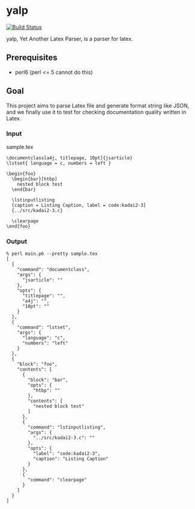 
# yalp

[![Build Status](https://travis-ci.org/tex2e/yalp.svg?branch=master)](https://travis-ci.org/tex2e/yalp)


yalp, Yet Another Latex Parser, is a parser for latex.


## Prerequisites

  - perl6 (perl <= 5 cannot do this)


## Goal

This project aims to parse Latex file and generate format string like JSON,
and we finally use it to test for checking documentation quality written in Latex.


### Input

sample.tex

~~~
\documentclass[a4j, titlepage, 10pt]{jsarticle}
\lstset{ language = c, numbers = left }

\begin{foo}
  \begin{bar}[htbp]
    nested block test
  \end{bar}

  \lstinputlisting
  [caption = Listing Caption, label = code:kadai2-3]
  {../src/kadai2-3.c}

  \clearpage
\end{foo}
~~~

### Output

~~~
% perl main.p6 --pretty sample.tex
[
  {
    "command": "documentclass",
    "args": {
      "jsarticle": ""
    },
    "opts": {
      "titlepage": "",
      "a4j": "",
      "10pt": ""
    }
  },
  {
    "command": "lstset",
    "args": {
      "language": "c",
      "numbers": "left"
    }
  },
  {
    "block": "foo",
    "contents": [
      {
        "block": "bar",
        "opts": {
          "htbp": ""
        },
        "contents": [
          "nested block test"
        ]
      },
      {
        "command": "lstinputlisting",
        "args": {
          "../src/kadai2-3.c": ""
        },
        "opts": {
          "label": "code:kadai2-3",
          "caption": "Listing Caption"
        }
      },
      {
        "command": "clearpage"
      }
    ]
  }
]
~~~
